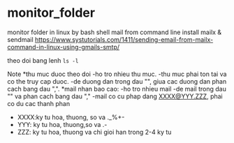 # monitor_folder
monitor folder in linux by bash shell
mail from command line
install mailx & sendmail
https://www.systutorials.com/1411/sending-email-from-mailx-command-in-linux-using-gmails-smtp/

theo doi bang lenh `ls -l`

Note
*thu muc duoc theo doi
-ho tro nhieu thu muc.
-thu muc phai ton tai va co the truy cap duoc.
-de duong dan trong dau "", giua cac duong dan phan cach bang dau ",".
*mail nhan bao cao:
-ho tro nhieu mail
-de mail trong dau "" va phan cach bang dau ","
-mail co cu phap dang XXXX@YYY.ZZZ, phai co du cac thanh phan
 + XXXX:ky tu hoa, thuong, so va ._%+-
 + YYY: ky tu hoa, thuong,so va .-
 + ZZZ: ky tu hoa, thuong va chi gioi han trong 2-4 ky tu

